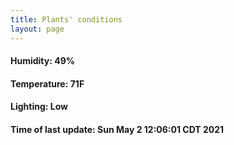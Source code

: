 ```yaml
---
title: Plants' conditions
layout: page
---
```



#### Humidity: 49%
#### Temperature: 71F
#### Lighting: Low
#### Time of last update: Sun May  2 12:06:01 CDT 2021
